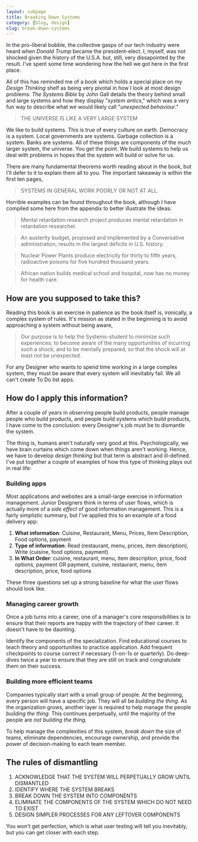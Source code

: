 ```yaml
---
layout: subpage
title: Breaking Down Systems
category: [blog, design]
slug: break-down-systems
---
```

In the pro-liberal bubble, the collective gasps of our tech industry were heard when *Donald Trump* became the president-elect. I, myself, was not shocked given the history of the U.S.A. but, still, very dissapointed by the result. I've spent some time wondering how the hell we got here in the first place. 

All of this has reminded me of a book which holds a special place on my *Design Thinking* shelf as being very pivotal in how I look at most design problems. *The Systems Bible* by John Gall details the theory behind small and large systems and how they display "_system antics_," which was a very fun way to describe what we would likely call "*unexpected behaviour*."

<blockquote class="large">
    <p>THE UNIVERSE IS LIKE A VERY LARGE SYSTEM</p>
</blockquote>

We like to build systems. This is true of every culture on earth. Democracy is a system. Local governments are systems. Garbage collection is a system. Banks are systems. All of these things are components of the much larger system, the universe. You get the point. We build systems to help us deal with problems in hopes that the system will build or solve for us.

There are many fundamental theorems worth reading about in the book, but I'll defer to it to explain them all to you. The important takeaway is within the first ten pages,

<blockquote class="large">
    <p>SYSTEMS IN GENERAL WORK POORLY OR NOT AT ALL.</p>
</blockquote>
    
Horrible examples can be found throughout the book, although I have compiled some here from the appendix to better illustrate the ideas:

> Mental retardation research project produces mental retardation in retardation researcher.  

> An austerity budget, proposed and implemented by a Conversative administration, results in the largest deficits in U.S. history.  

> Nuclear Power Plants produce electricity for thirty to fifth years, radioactive poisons for five hundred thousand years.  

> African nation builds medical school and hospital, now has no money for health care.

## How are you supposed to take this?

Reading this book is an exercise in patience as the book itself is, ironically, a complex system of rules. It's mission as stated in the beginning is to avoid approaching a system without being aware,

> Our purpose is to help the Systems-student to minimize such experiences; to become aware of the many opportunities of incurring such a shock; and to be mentally prepared, so that the shock will at least not be unexpected.

For any Designer who wants to spend time working in a large complex system, they must be aware that every system will inevitably fail. We all can't create To Do list apps. 

## How do I apply this information?

After a couple of years in observing people build products, people manage people who build products, and people build systems which build products, I have come to the conclusion: every Designer's job must be to dismantle the system.

The thing is, humans aren't naturally very good at this. Psychologically, we have brain curtains which come down when things aren't working. Hence, we have to develop _design thinking_ but that term is abstract and ill-defined. I've put together a couple of examples of how this type of thinking plays out in real life:

### Building apps

Most applications and websites are a small-large exercise in information management. Junior Designers think in terms of user flows, which is actually more of a _side effect_ of good information management. This is a fairly simplistic summary, but I've applied this to an example of a food delivery app:

1. **What information**: Cuisine, Restaurant, Menu, Prices, Item Description, Food options, payment
2. **Type of information**: Read (restaurant, menu, prices, item description), Write (cuisine, food options, payment)
3. **In What Order**: cuisine, restaurant, menu, item description, price, food options, payment OR payment, cuisine, restaurant, menu, item description, price, food options

These three questions set up a strong baseline for what the user flows should look like.

### Managing career growth

Once a job turns into a career, one of a manager's core responsibilities is to ensure that their reports are happy with the trajectory of their career. It doesn't have to be daunting.

Identify the components of the specialization. Find educational courses to teach theory and opportunities to practice application. Add frequent checkpoints to course correct if necessary (1-on-1s or quarterly). Do deep-dives twice a year to ensure that they are still on track and congratulate them on their success.

### Building more efficient teams

Companies typically start with a small group of people. At the beginning, every person will have a specific job. They will all be _building the thing._ As the organization grows, another layer is required to help manage the people _building the thing._ This continues perpetually, until the majority of the people are _not building the thing._

To help manage the complexities of this system, _break down_ the size of teams, eliminate dependencies, encourage ownership, and provide the power of decision-making to each team member. 

## The rules of dismantling

1. ACKNOWLEDGE THAT THE SYSTEM WILL PERPETUALLY GROW UNTIL DISMANTLED
2. IDENTIFY WHERE THE SYSTEM BREAKS
3. BREAK DOWN THE SYSTEM INTO COMPONENTS
4. ELIMINATE THE COMPONENTS OF THE SYSTEM WHICH DO NOT NEED TO EXIST
5. DESIGN SIMPLER PROCESSES FOR ANY LEFTOVER COMPONENTS

You won't get perfection, which is what user testing will tell you inevitably, but you can get closer with each step.